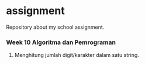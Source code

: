 # assignment
Repository about my school assignment. 


### Week 10 Algoritma dan Pemrograman
1. Menghitung jumlah digit/karakter dalam satu string.
